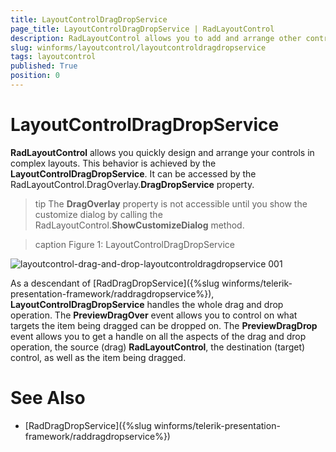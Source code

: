 ```yaml
---
title: LayoutControlDragDropService
page_title: LayoutControlDragDropService | RadLayoutControl
description: RadLayoutControl allows you to add and arrange other controls in complex layouts.
slug: winforms/layoutcontrol/layoutcontroldragdropservice
tags: layoutcontrol
published: True
position: 0 
---
```


# LayoutControlDragDropService

**RadLayoutControl** allows you quickly design and arrange your controls in complex layouts. This behavior is achieved by the **LayoutControlDragDropService**. It can be accessed by the RadLayoutControl.DragOverlay.**DragDropService** property. 

>tip The **DragOverlay** property is not accessible until you show the customize dialog by calling the RadLayoutControl.**ShowCustomizeDialog** method.

>caption Figure 1: LayoutControlDragDropService

![layoutcontrol-drag-and-drop-layoutcontroldragdropservice 001](images/layoutcontrol-drag-and-drop-layoutcontroldragdropservice001.gif)

As a descendant of [RadDragDropService]({%slug winforms/telerik-presentation-framework/raddragdropservice%}), **LayoutControlDragDropService** handles the whole drag and drop operation. The **PreviewDragOver** event allows you to control on what targets the item being dragged can be dropped on. The **PreviewDragDrop** event allows you to get a handle on all the aspects of the drag and drop operation, the source (drag) **RadLayoutControl**, the destination (target) control, as well as the item being dragged. 

# See Also

* [RadDragDropService]({%slug winforms/telerik-presentation-framework/raddragdropservice%})	
     